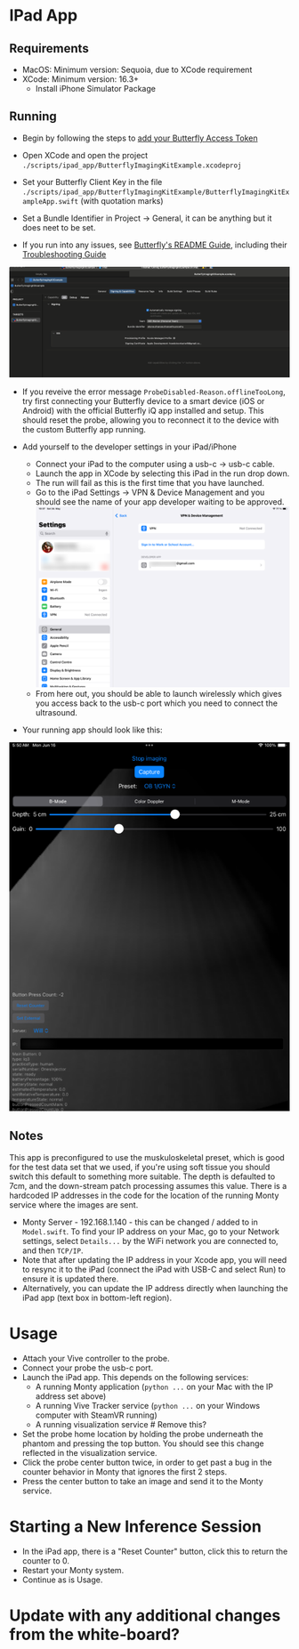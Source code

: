 # IPad App

## Requirements

- MacOS: Minimum version: Sequoia, due to XCode requirement
- XCode: Minimum version: 16.3+
    - Install iPhone Simulator Package


## Running

- Begin by following the steps to [add your Butterfly Access Token](https://github.com/ButterflyNetwork/ImagingSDK-iOS/blob/main/Docs/AccessToken.md)

- Open XCode and open the project `./scripts/ipad_app/ButterflyImagingKitExample.xcodeproj`

- Set your Butterfly Client Key in the file `./scripts/ipad_app/ButterflyImagingKitExample/ButterflyImagingKitExampleApp.swift` (with quotation marks)

- Set a Bundle Identifier in Project -> General, it can be anything but it does neet to be set.

- If you run into any issues, see [Butterfly's README Guide](https://github.com/ButterflyNetwork/ImagingSDK-iOS?tab=readme-ov-file), including their [Troubleshooting Guide](https://github.com/ButterflyNetwork/ImagingSDK-iOS/blob/main/Docs/Troubleshoot.md)


![](bundle.png)

- If you reveive the error message `ProbeDisabled-Reason.offlineTooLong`, try first connecting your Butterfly device to a smart device (iOS or Android) with the official Butterfly iQ app installed and setup. This should reset the probe, allowing you to reconnect it to the device with the custom Butterfly app running.

- Add yourself to the developer settings in your iPad/iPhone
    - Connect your iPad to the computer using a usb-c -> usb-c cable.
    - Launch the app in XCode by selecting this iPad in the run drop down.
    - The run will fail as this is the first time that you have launched.
    - Go to the iPad Settings -> VPN & Device Management and you should see the name of your app developer waiting to be approved.
    ![](developer-settings.png)
    - From here out, you should be able to launch wirelessly which gives you access back to the usb-c port which you need to connect the ultrasound.

- Your running app should look like this:

![](screen.png)

## Notes

This app is preconfigured to use the muskuloskeletal preset, which is good for the test data set that we used, if you're using soft tissue you should switch this default to something more suitable.
The depth is defaulted to 7cm, and the down-stream patch processing assumes this value.
There is a hardcoded IP addresses in the code for the location of the running Monty service where the images are sent.
- Monty Server - 192.168.1.140 - this can be changed / added to in `Model.swift`. To find your IP address on your Mac, go to your Network settings, select `Details...` by the WiFi network you are connected to, and then `TCP/IP`. 
- Note that after updating the IP address in your Xcode app, you will need to resync it to the iPad (connect the iPad with USB-C and select Run) to ensure it is updated there.
- Alternatively, you can update the IP address directly when launching the iPad app (text box in bottom-left region).

# Usage

- Attach your Vive controller to the probe.
- Connect your probe the usb-c port.
- Launch the iPad app.  This depends on the following services:
    - A running Monty application (`python ...` on your Mac with the IP address set above)
    - A running Vive Tracker service (`python ...` on your Windows computer with SteamVR running)
    - A running visualization service # Remove this?
- Set the probe home location by holding the probe underneath the phantom and pressing the top button.  You should see this change reflected in the visualization service.
- Click the probe center button twice, in order to get past a bug in the counter behavior in Monty that ignores the first 2 steps.
- Press the center button to take an image and send it to the Monty service.

# Starting a New Inference Session
- In the iPad app, there is a "Reset Counter" button, click this to return the counter to 0.
- Restart your Monty system.
- Continue as is Usage.

# Update with any additional changes from the white-board?